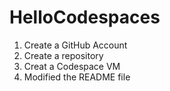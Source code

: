 # HelloCodespaces

1. Create a GitHub Account
2. Create a repository
3. Creat a Codespace VM
4. Modified the README file
